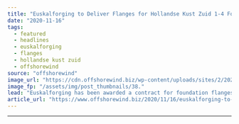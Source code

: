 ```yaml
---
title: "Euskalforging to Deliver Flanges for Hollandse Kust Zuid 1-4 Foundations"
date: "2020-11-16"
tags: 
  - featured
  - headlines
  - euskalforging
  - flanges
  - hollandse kust zuid
  - offshorewind
source: "offshorewind"
image_url: "https://cdn.offshorewind.biz/wp-content/uploads/sites/2/2020/11/16162351/gwynt-y-mor-euskalforging.jpg"
image_fp: "/assets/img/post_thumbnails/38."
lead: "Euskalforging has been awarded a contract for foundation flanges for offshore wind farms at"
article_url: "https://www.offshorewind.biz/2020/11/16/euskalforging-to-deliver-flanges-for-hollandse-kust-zuid-1-4-foundations/"
---
```


---
